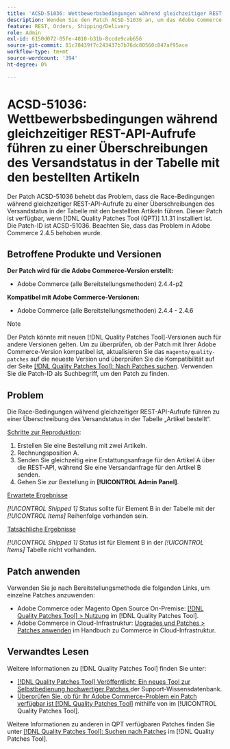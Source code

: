 ```yaml
---
title: 'ACSD-51036: Wettbewerbsbedingungen während gleichzeitiger REST-API-Aufrufe führen zu einer Überschreibungen des Versandstatus'
description: Wenden Sie den Patch ACSD-51036 an, um das Adobe Commerce-Problem zu beheben, bei dem es während gleichzeitiger REST-API-Aufrufe zu Race-Bedingungen kommt, die zu einer Überschreibung des Versandstatus in der Tabelle mit den bestellten Artikeln führen.
feature: REST, Orders, Shipping/Delivery
role: Admin
exl-id: 6150d072-05fe-4010-b31b-8ccde9cab656
source-git-commit: 81c78439f7c243437b7b76dc80560c847af95ace
workflow-type: tm+mt
source-wordcount: '394'
ht-degree: 0%

---
```


# ACSD-51036: Wettbewerbsbedingungen während gleichzeitiger REST-API-Aufrufe führen zu einer Überschreibungen des Versandstatus in der Tabelle mit den bestellten Artikeln

Der Patch ACSD-51036 behebt das Problem, dass die Race-Bedingungen während gleichzeitiger REST-API-Aufrufe zu einer Überschreibungen des Versandstatus in der Tabelle mit den bestellten Artikeln führen. Dieser Patch ist verfügbar, wenn [!DNL Quality Patches Tool (QPT)] 1.1.31 installiert ist. Die Patch-ID ist ACSD-51036. Beachten Sie, dass das Problem in Adobe Commerce 2.4.5 behoben wurde.

## Betroffene Produkte und Versionen

**Der Patch wird für die Adobe Commerce-Version erstellt:**

* Adobe Commerce (alle Bereitstellungsmethoden) 2.4.4-p2

**Kompatibel mit Adobe Commerce-Versionen:**

* Adobe Commerce (alle Bereitstellungsmethoden) 2.4.4 - 2.4.6

>[!NOTE]
>
>Der Patch könnte mit neuen [!DNL Quality Patches Tool]-Versionen auch für andere Versionen gelten. Um zu überprüfen, ob der Patch mit Ihrer Adobe Commerce-Version kompatibel ist, aktualisieren Sie das `magento/quality-patches` auf die neueste Version und überprüfen Sie die Kompatibilität auf der Seite [[!DNL Quality Patches Tool]: Nach Patches suchen](https://experienceleague.adobe.com/tools/commerce-quality-patches/index.html). Verwenden Sie die Patch-ID als Suchbegriff, um den Patch zu finden.

## Problem

Die Race-Bedingungen während gleichzeitiger REST-API-Aufrufe führen zu einer Überschreibung des Versandstatus in der Tabelle „Artikel bestellt“.

<u>Schritte zur Reproduktion</u>:

1. Erstellen Sie eine Bestellung mit zwei Artikeln.
1. Rechnungsposition A.
1. Senden Sie gleichzeitig eine Erstattungsanfrage für den Artikel A über die REST-API, während Sie eine Versandanfrage für den Artikel B senden.
1. Gehen Sie zur Bestellung in **[!UICONTROL Admin Panel]**.

<u>Erwartete Ergebnisse</u>

*[!UICONTROL Shipped 1]* Status sollte für Element B in der Tabelle mit der *[!UICONTROL Items]* Reihenfolge vorhanden sein.

<u>Tatsächliche Ergebnisse</u>

*[!UICONTROL Shipped 1]* Status ist für Element B in der *[!UICONTROL Items]* Tabelle nicht vorhanden.

## Patch anwenden

Verwenden Sie je nach Bereitstellungsmethode die folgenden Links, um einzelne Patches anzuwenden:

* Adobe Commerce oder Magento Open Source On-Premise: [[!DNL Quality Patches Tool] > Nutzung](/help/tools/quality-patches-tool/usage.md) im [!DNL Quality Patches Tool].
* Adobe Commerce in Cloud-Infrastruktur: [Upgrades und Patches > Patches anwenden](https://experienceleague.adobe.com/docs/commerce-cloud-service/user-guide/develop/upgrade/apply-patches.html) im Handbuch zu Commerce in Cloud-Infrastruktur.

## Verwandtes Lesen

Weitere Informationen zu [!DNL Quality Patches Tool] finden Sie unter:

* [[!DNL Quality Patches Tool] Veröffentlicht: Ein neues Tool zur Selbstbedienung hochwertiger Patches ](https://experienceleague.adobe.com/en/docs/commerce-knowledge-base/kb/announcements/commerce-announcements/magento-quality-patches-released-new-tool-to-self-serve-quality-patches) der Support-Wissensdatenbank.
* [Überprüfen Sie, ob für Ihr Adobe Commerce-Problem ein Patch verfügbar ist [!DNL Quality Patches Tool]](/help/tools/quality-patches-tool/patches-available-in-qpt/check-patch-for-magento-issue-with-magento-quality-patches.md) mithilfe von im [!UICONTROL Quality Patches Tool].


Weitere Informationen zu anderen in QPT verfügbaren Patches finden Sie unter [[!DNL Quality Patches Tool]: Suchen nach Patches](https://experienceleague.adobe.com/tools/commerce-quality-patches/index.html) im [!DNL Quality Patches Tool].
